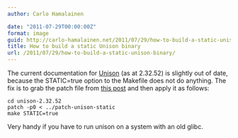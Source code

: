 ```yaml
---
author: Carlo Hamalainen

date: "2011-07-29T00:00:00Z"
format: image
guid: http://carlo-hamalainen.net/2011/07/29/how-to-build-a-static-unison-binary/
title: How to build a static Unison binary
url: /2011/07/29/how-to-build-a-static-unison-binary/
---
```

The current documentation for [Unison](http://www.cis.upenn.edu/~bcpierce/unison/) (as at 2.32.52) is slightly out of date, because the STATIC=true option to the Makefile does not do anything. The fix is to grab the patch file from [this post](http://permalink.gmane.org/gmane.network.unison.general/7879) and then apply it as follows:

    cd unison-2.32.52
    patch -p0 < ../patch-unison-static
    make STATIC=true

Very handy if you have to run unison on a system with an old glibc.
